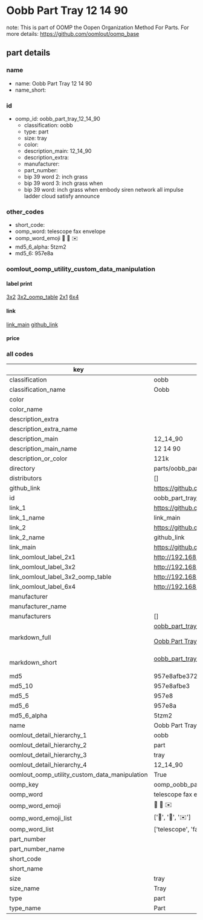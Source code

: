# Oobb Part Tray 12 14 90  

note: This is part of OOMP the Oopen Organization Method For Parts. For more details: https://github.com/oomlout/oomp_base

##  part details





### name
* name: Oobb Part Tray 12 14 90
* name_short: 
### id
* oomp_id: oobb_part_tray_12_14_90
  * classification: oobb
  * type: part
  * size: tray
  * color: 
  * description_main: 12_14_90
  * description_extra: 
  * manufacturer: 
  * part_number: 
  * bip 39 word 2: inch grass
  * bip 39 word 3: inch grass when
  * bip 39 word: inch grass when embody siren network all impulse ladder cloud satisfy announce

### other_codes
* short_code: 
* oomp_word: telescope fax envelope
* oomp_word_emoji :telescope: :fax: :envelope:
* md5_6_alpha: 5tzm2
* md5_6: 957e8a






### oomlout_oomp_utility_custom_data_manipulation
#### label print
[3x2](http://192.168.1.245:1112/?label=oomp%205tzm2)
[3x2_oomp_table](http://192.168.1.107:1112/?label=oomp%205tzm2)
[2x1](http://192.168.1.242:1112/?label=oomp%205tzm2)
[6x4](http://192.168.1.55:1112/?label=oomp%205tzm2)    

#### link

[link_main](https://github.com/oomlout/oomlout_oomp_current_version_messy/tree/main/parts/oobb_part_tray_12_14_90) [github_link](https://github.com/oomlout/oomlout_oomp_part_src/tree/main/parts/oobb_part_tray_12_14_90)                             

#### price







### all codes 
| key | value |  
| --- | --- |  
| classification | oobb |  
| classification_name | Oobb |  
| color |  |  
| color_name |  |  
| description_extra |  |  
| description_extra_name |  |  
| description_main | 12_14_90 |  
| description_main_name | 12 14 90 |  
| description_or_color | 121k |  
| directory | parts/oobb_part_tray_12_14_90 |  
| distributors | [] |  
| github_link | https://github.com/oomlout/oomlout_oomp_part_src/tree/main/parts/oobb_part_tray_12_14_90 |  
| id | oobb_part_tray_12_14_90 |  
| link_1 | https://github.com/oomlout/oomlout_oomp_current_version_messy/tree/main/parts/oobb_part_tray_12_14_90 |  
| link_1_name | link_main |  
| link_2 | https://github.com/oomlout/oomlout_oomp_part_src/tree/main/parts/oobb_part_tray_12_14_90 |  
| link_2_name | github_link |  
| link_main | https://github.com/oomlout/oomlout_oomp_current_version_messy/tree/main/parts/oobb_part_tray_12_14_90 |  
| link_oomlout_label_2x1 | http://192.168.1.242:1112/?label=oomp%205tzm2 |  
| link_oomlout_label_3x2 | http://192.168.1.245:1112/?label=oomp%205tzm2 |  
| link_oomlout_label_3x2_oomp_table | http://192.168.1.107:1112/?label=oomp%205tzm2 |  
| link_oomlout_label_6x4 | http://192.168.1.55:1112/?label=oomp%205tzm2 |  
| manufacturer |  |  
| manufacturer_name |  |  
| manufacturers | [] |  
| markdown_full | [oobb_part_tray_12_14_90](https://github.com/oomlout/oomlout_oomp_current_version_messy/tree/main/parts/oobb_part_tray_12_14_90)<br>[](https://github.com/oomlout/oomlout_oomp_current_version_messy/tree/main/parts/oobb_part_tray_12_14_90)<br>[Oobb Part Tray 12 14 90](https://github.com/oomlout/oomlout_oomp_current_version_messy/tree/main/parts/oobb_part_tray_12_14_90)<br><br> |  
| markdown_short | [oobb_part_tray_12_14_90](https://github.com/oomlout/oomlout_oomp_current_version_messy/tree/main/parts/oobb_part_tray_12_14_90)<br><br> |  
| md5 | 957e8afbe37220ce5364b487f4597b92 |  
| md5_10 | 957e8afbe3 |  
| md5_5 | 957e8 |  
| md5_6 | 957e8a |  
| md5_6_alpha | 5tzm2 |  
| name | Oobb Part Tray 12 14 90 |  
| oomlout_detail_hierarchy_1 | oobb |  
| oomlout_detail_hierarchy_2 | part |  
| oomlout_detail_hierarchy_3 | tray |  
| oomlout_detail_hierarchy_4 | 12_14_90 |  
| oomlout_oomp_utility_custom_data_manipulation | True |  
| oomp_key | oomp_oobb_part_tray_12_14_90 |  
| oomp_word | telescope fax envelope |  
| oomp_word_emoji | :telescope: :fax: :envelope: |  
| oomp_word_emoji_list | [':telescope:', ':fax:', ':envelope:'] |  
| oomp_word_list | ['telescope', 'fax', 'envelope'] |  
| part_number |  |  
| part_number_name |  |  
| short_code |  |  
| short_name |  |  
| size | tray |  
| size_name | Tray |  
| type | part |  
| type_name | Part |  
